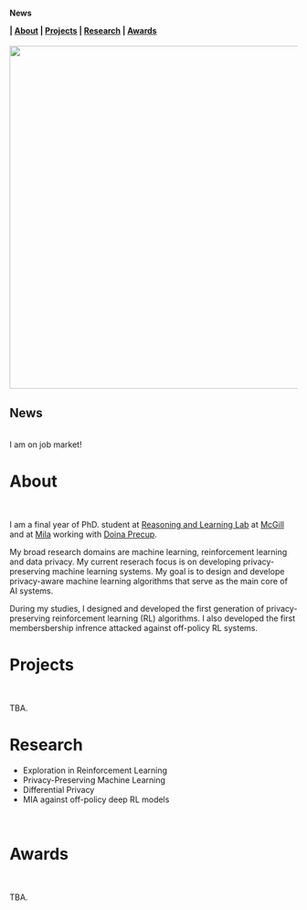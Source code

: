 <!-- <span class="tab">  <a href="mailto:gomrokma@mila.quebec"><img src="images/social/email_bw.png" width="30"></a> &nbsp;&nbsp;[<img src="images/social/github_cat.png" width="30">](https://github.com/maziarg) &nbsp;&nbsp;[<img src="images/social/linkedin.png" width="25">](https://www.linkedin.com/in/maziar-gomrokchi-ba1418224/) -->

#### <p> <a href = "#News"> </a> News </p> | [About](#about) | [Projects](#projects) | [Research](#research) | [Awards](#awards)
 
<p align="center">
  <img src="images/profile.jpg" width="600"/>

<br/>

<h2 id="News"> News</h2>
 
 <br/>
 I am on job market!
 
 <br/>
 

# About
<br/>
 
  I am a final year of PhD. student at <a href="http://rl.cs.mcgill.ca//">Reasoning and Learning Lab</a> at <a href="https://www.mcgill.ca//">McGill</a> and at <a href="https://mila.quebec/en/">Mila</a> working with <a href="http://rl.cs.mcgill.ca/people/doina-precup/">Doina Precup</a>.

My broad research domains are machine learning, reinforcement learning and data privacy. My current reserach focus is on developing privacy-preserving machine learning systems. My goal is to design and develope privacy-aware machine learning algorithms that serve as the main core of AI systems. 

During my studies, I designed and developed the first generation of privacy-preserving reinforcement learning (RL) algorithms. I also developed the first membersbership infrence attacked against off-policy RL systems.
 <br/>
  
# Projects
<br/>

TBA.
<br/>

# Research

- Exploration in Reinforcement Learning 
- Privacy-Preserving Machine Learning
- Differential Privacy
- MIA against off-policy deep RL models

<br/>

# Awards
<br/>

TBA.
 
<br/>
